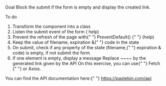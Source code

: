 Goal
Block the submit if the form is empty and display the created link.

To do
1. Transform the component into a class
2. Listen the submit event of the form ( help)
3. Prevent the refresh of the page with{" "} PreventDefault() {" "} (help)
4. Keep the value of filename, expiration &{" "} code in the state
5. On submit, check if any property of the state (filename,{" "} expiration & code) is empty, if not submit the form
6. If one element is empty, display a message
Replace ~~~~ by the generated link given by the API
On this exercise, you can use{" "} Fetch {" "} or Axios.

You can find the API documentation here:{" "} https://pastebin.com/api